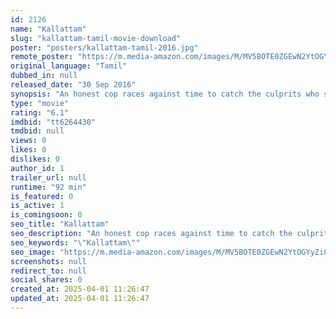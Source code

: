 ```yaml
---
id: 2126
name: "Kallattam"
slug: "kallattam-tamil-movie-download"
poster: "posters/kallattam-tamil-2016.jpg"
remote_poster: "https://m.media-amazon.com/images/M/MV5BOTE0ZGEwN2YtOGYyZi00MTdkLTg3ZjctODQ4ZjAxZjE0NjkwXkEyXkFqcGc@._V1_SX300.jpg"
original_language: "Tamil"
dubbed_in: null
released_date: "30 Sep 2016"
synopsis: "An honest cop races against time to catch the culprits who stole an unemployed man's loan money needed for his daughter's operation."
type: "movie"
rating: "6.1"
imdbid: "tt6264430"
tmdbid: null
views: 0
likes: 0
dislikes: 0
author_id: 1
trailer_url: null
runtime: "92 min"
is_featured: 0
is_active: 1
is_comingsoon: 0
seo_title: "Kallattam"
seo_description: "An honest cop races against time to catch the culprits who stole an unemployed man's loan money needed for his daughter's operation."
seo_keywords: "\"Kallattam\""
seo_image: "https://m.media-amazon.com/images/M/MV5BOTE0ZGEwN2YtOGYyZi00MTdkLTg3ZjctODQ4ZjAxZjE0NjkwXkEyXkFqcGc@._V1_SX300.jpg"
screenshots: null
redirect_to: null
social_shares: 0
created_at: 2025-04-01 11:26:47
updated_at: 2025-04-01 11:26:47
---
```


